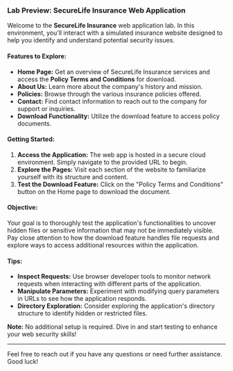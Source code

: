 ### Lab Preview: SecureLife Insurance Web Application

Welcome to the **SecureLife Insurance** web application lab. In this environment, you'll interact with a simulated insurance website designed to help you identify and understand potential security issues.

#### **Features to Explore:**
- **Home Page:** Get an overview of SecureLife Insurance services and access the **Policy Terms and Conditions** for download.
- **About Us:** Learn more about the company's history and mission.
- **Policies:** Browse through the various insurance policies offered.
- **Contact:** Find contact information to reach out to the company for support or inquiries.
- **Download Functionality:** Utilize the download feature to access policy documents.

#### **Getting Started:**
1. **Access the Application:** The web app is hosted in a secure cloud environment. Simply navigate to the provided URL to begin.
2. **Explore the Pages:** Visit each section of the website to familiarize yourself with its structure and content.
3. **Test the Download Feature:** Click on the "Policy Terms and Conditions" button on the Home page to download the document.

#### **Objective:**
Your goal is to thoroughly test the application's functionalities to uncover hidden files or sensitive information that may not be immediately visible. Pay close attention to how the download feature handles file requests and explore ways to access additional resources within the application.

#### **Tips:**
- **Inspect Requests:** Use browser developer tools to monitor network requests when interacting with different parts of the application.
- **Manipulate Parameters:** Experiment with modifying query parameters in URLs to see how the application responds.
- **Directory Exploration:** Consider exploring the application's directory structure to identify hidden or restricted files.

**Note:** No additional setup is required. Dive in and start testing to enhance your web security skills!

---

Feel free to reach out if you have any questions or need further assistance. Good luck!